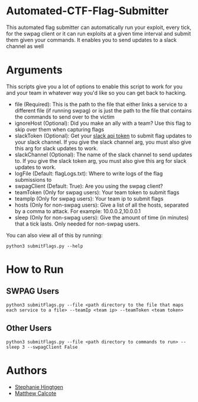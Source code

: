 # Automated-CTF-Flag-Submitter
This automated flag submitter can automatically run your exploit, every tick, for the swpag client or it can run exploits at a given time interval and submit them given your commands. It enables you to send updates to a slack channel as well 

# Arguments
This scripts give you a lot of options to enable this script to work for you and your team in whatever way you'd like so you can get back to hacking.
* file (Required): This is the path to the file that either links a service to a different file (if running swpag) or is just the path to the file that contains the commands to send over to the victim
* ignoreHost (Optional): Did you make an ally with a team? Use this flag to skip over them when capturing flags
* slackToken (Optional): Get your [slack api token](https://api.slack.com/legacy/custom-integrations/legacy-tokens) to submit flag updates to your slack channel. If you give the slack channel arg, you must also give this arg for slack updates to work.
* slackChannel (Optional): The name of the slack channel to send updates to. If you give the slack token arg, you must also give this arg for slack updates to work.
* logFile (Default: flagLogs.txt): Where to write logs of the flag submissions to
* swpagClient (Default: True): Are you using the swpag client?
* teamToken (Only for swpag users): Your team token to submit flags
* teampIp (Only for swpag users): Your team ip to submit flags
* hosts (Only for non-swpag users): Give a list of all the hosts, separated by a comma to attack. For example: 10.0.0.2,10.0.0.1
* sleep (Only for non-swpag users): Give the amount of time (in minutes) that a tick lasts. Only needed for non-swpag users.

You can also view all of this by running:
```
python3 submitFlags.py --help
```

# How to Run
## SWPAG Users
```
python3 submitFlags.py --file <path directory to the file that maps each service to a file> --teamIp <team ip> --teamToken <team token>
```
## Other Users
```
python3 submitFlags.py --file <path directory to commands to run> --sleep 3 --swpagClient False
```
# Authors
* [Stephanie Hingtgen](https://github.com/stephanieengelhardt)
* [Matthew Calcote](https://github.com/mcalcote) 
